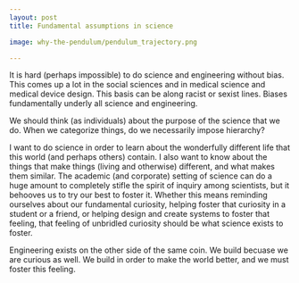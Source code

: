 ```yaml
---
layout: post
title: Fundamental assumptions in science

image: why-the-pendulum/pendulum_trajectory.png

---
```


It is hard (perhaps impossible) to do science and engineering without bias. This comes up a lot in the social sciences and in medical science and medical device design. This basis can be along racist or sexist lines. Biases fundamentally underly all science and engineering. 

We should think (as individuals) about the purpose of the science that we do. When we categorize things, do we necessarily impose hierarchy? 

I want to do science in order to learn about the wonderfully different life that this world (and perhaps others) contain. I also want to know about the things that make things (living and otherwise) different, and what makes them similar. The academic (and corporate) setting of science can do a huge amount to completely stifle the spirit of inquiry among scientists, but it behooves us to try our best to foster it. Whether this means reminding ourselves about our fundamental curiosity, helping foster that curiosity in a student or a friend, or helping design and create systems to foster that feeling, that feeling of unbridled curiosity should be what science exists to foster. 

Engineering exists on the other side of the same coin. We build becuase we are curious as well. We build in order to make the world better, and we must foster this feeling.